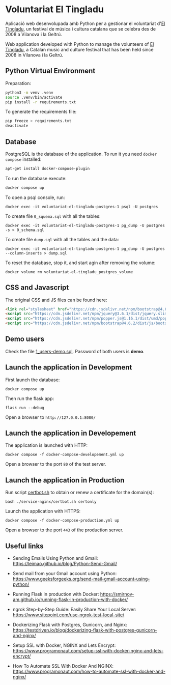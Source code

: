 # Voluntariat El Tingladu

Aplicació web desenvolupada amb Python per a gestionar el voluntariat d'[El Tingladu](https://www.eltingladu.cat/), un festival de música i cultura catalana que se celebra des de 2008 a Vilanova i la Geltrú.

Web application developed with Python to manage the volunteers of [El Tingladu](https://www.eltingladu.cat/), a Catalan music and culture festival that has been held since 2008 in Vilanova i la Geltrú.

## Python Virtual Environment

Preparation:

```bash
python3 -m venv .venv
source .venv/bin/activate
pip install -r requirements.txt
```

To generate the requirements file:

```bash
pip freeze > requirements.txt
deactivate
```

## Database

PostgreSQL is the database of the application. To run it you need `docker compose` installed:

```bash
apt-get install docker-compose-plugin
```

To run the database execute:

```bash
docker compose up
```

To open a psql console, run:

```
docker exec -it voluntariat-el-tingladu-postgres-1 psql -U postgres
```

To create file `0_squema.sql` with all the tables:

```
docker exec -it voluntariat-el-tingladu-postgres-1 pg_dump -U postgres -s > 0_schema.sql
```

To create file `dump.sql` with all the tables and the data:
```
docker exec -it voluntariat-el-tingladu-postgres-1 pg_dump -U postgres --column-inserts > dump.sql
```

To reset the database, stop it, and start agin after removing the volume:

```
docker volume rm voluntariat-el-tingladu_postgres_volume

```

## CSS and Javascript

The original CSS and JS files can be found here:

```html
<link rel="stylesheet" href="https://cdn.jsdelivr.net/npm/bootstrap@4.6.2/dist/css/bootstrap.min.css">
<script src="https://cdn.jsdelivr.net/npm/jquery@3.6.1/dist/jquery.slim.min.js"></script>
<script src="https://cdn.jsdelivr.net/npm/popper.js@1.16.1/dist/umd/popper.min.js"></script>
<script src="https://cdn.jsdelivr.net/npm/bootstrap@4.6.2/dist/js/bootstrap.bundle.min.js"></script>
```

## Demo users

Check the file [1_users-demo.sql](./postgres/1_users_demo.sql). Password of both users is **demo**.

## Launch the application in Development

First launch the database:

```
docker compose up
```

Then run the flask app:

```
flask run --debug
```

Open a browser to `http://127.0.0.1:8080/`

## Launch the application in Developement

The application is launched with HTTP:

```
docker compose -f docker-compose-developement.yml up
```

Open a browser to the port `80` of the test server.


## Launch the application in Production

Run script [certbot.sh](./service-nginx/certbot.sh) to obtain or renew a certificate for the domain(s):

```
bash ./service-nginx/certbot.sh certonly
```

Launch the application with HTTPS:

```
docker compose -f docker-compose-production.yml up
```

Open a browser to the port `443` of the production server.


## Useful links

* Sending Emails Using Python and Gmail: https://leimao.github.io/blog/Python-Send-Gmail/

* Send mail from your Gmail account using Python: https://www.geeksforgeeks.org/send-mail-gmail-account-using-python/

* Running Flask in production with Docker: https://smirnov-am.github.io/running-flask-in-production-with-docker/

* ngrok Step-by-Step Guide: Easily Share Your Local Server: https://www.sitepoint.com/use-ngrok-test-local-site/

* Dockerizing Flask with Postgres, Gunicorn, and Nginx: https://testdriven.io/blog/dockerizing-flask-with-postgres-gunicorn-and-nginx/

* Setup SSL with Docker, NGINX and Lets Encrypt: https://www.programonaut.com/setup-ssl-with-docker-nginx-and-lets-encrypt/

* How To Automate SSL With Docker And NGINX: https://www.programonaut.com/how-to-automate-ssl-with-docker-and-nginx/